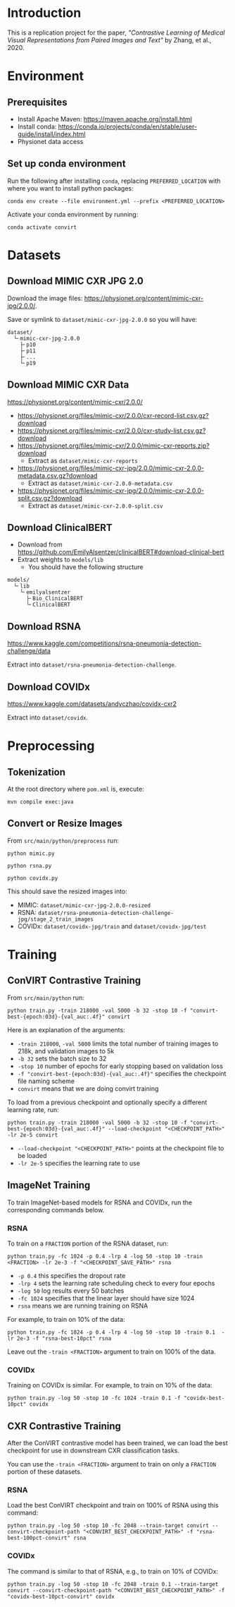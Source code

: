 # Introduction

This is a replication project for the paper, *"Contrastive Learning of Medical Visual Representations from Paired Images and Text"* by Zhang, et al., 2020.

# Environment

## Prerequisites

- Install Apache Maven: https://maven.apache.org/install.html
- Install conda: https://conda.io/projects/conda/en/stable/user-guide/install/index.html
- Physionet data access

## Set up conda environment

Run the following after installing `conda`, replacing `PREFERRED_LOCATION` with where you want to install python packages:

```
conda env create --file environment.yml --prefix <PREFERRED_LOCATION>
```

Activate your conda environment by running:

```
conda activate convirt
```

# Datasets

## Download MIMIC CXR JPG 2.0

Download the image files: https://physionet.org/content/mimic-cxr-jpg/2.0.0/.

Save or symlink to `dataset/mimic-cxr-jpg-2.0.0` so you will have:

```
dataset/
  └╴mimic-cxr-jpg-2.0.0
    ├╴p10
    ├╴p11
    ├╴...
    └╴p19
```

## Download MIMIC CXR Data

https://physionet.org/content/mimic-cxr/2.0.0/

- https://physionet.org/files/mimic-cxr/2.0.0/cxr-record-list.csv.gz?download
- https://physionet.org/files/mimic-cxr/2.0.0/cxr-study-list.csv.gz?download
- https://physionet.org/files/mimic-cxr/2.0.0/mimic-cxr-reports.zip?download
  - Extract as `dataset/mimic-cxr-reports`
- https://physionet.org/files/mimic-cxr-jpg/2.0.0/mimic-cxr-2.0.0-metadata.csv.gz?download
  - Extract as `dataset/mimic-cxr-2.0.0-metadata.csv`
- https://physionet.org/files/mimic-cxr-jpg/2.0.0/mimic-cxr-2.0.0-split.csv.gz?download
  - Extract as `dataset/mimic-cxr-2.0.0-split.csv`

## Download ClinicalBERT

- Download from https://github.com/EmilyAlsentzer/clinicalBERT#download-clinical-bert
- Extract weights to `models/lib`
  - You should have the following structure
```
models/
  └╴lib
    └╴emilyalsentzer
      ├╴Bio_ClinicalBERT
      └╴ClinicalBERT
```

## Download RSNA

https://www.kaggle.com/competitions/rsna-pneumonia-detection-challenge/data

Extract into `dataset/rsna-pneumonia-detection-challenge`.

## Download COVIDx

https://www.kaggle.com/datasets/andyczhao/covidx-cxr2

Extract into `dataset/covidx`.

# Preprocessing

## Tokenization

At the root directory where `pom.xml` is, execute:

```
mvn compile exec:java
```

## Convert or Resize Images

From `src/main/python/preprocess` run:

```
python mimic.py

python rsna.py

python covidx.py
```

This should save the resized images into:

- MIMIC: `dataset/mimic-cxr-jpg-2.0.0-resized`
- RSNA: `dataset/rsna-pneumonia-detection-challenge-jpg/stage_2_train_images`
- COVIDx: `dataset/covidx-jpg/train` and `dataset/covidx-jpg/test`

# Training

## ConVIRT Contrastive Training

From `src/main/python` run:

```
python train.py -train 218000 -val 5000 -b 32 -stop 10 -f "convirt-best-{epoch:03d}-{val_auc:.4f}" convirt
```

Here is an explanation of the arguments:
- `-train 218000`, `-val 5000` limits the total number of training images to 218k, and validation images to 5k
- `-b 32` sets the batch size to 32
- `-stop 10` number of epochs for early stopping based on validation loss
- `-f "convirt-best-{epoch:03d}-{val_auc:.4f}"` specifies the checkpoint file naming scheme
- `convirt` means that we are doing convirt training

To load from a previous checkpoint and optionally specify a different learning rate, run:

```
python train.py -train 218000 -val 5000 -b 32 -stop 10 -f "convirt-best-{epoch:03d}-{val_auc:.4f}" --load-checkpoint "<CHECKPOINT_PATH>" -lr 2e-5 convirt
```
- `--load-checkpoint "<CHECKPOINT_PATH>"` points at the checkpoint file to be loaded
- `-lr 2e-5` specifies the learning rate to use

## ImageNet Training

To train ImageNet-based models for RSNA and COVIDx, run the corresponding commands below.

### RSNA

To train on a `FRACTION` portion of the RSNA dataset, run:
```
python train.py -fc 1024 -p 0.4 -lrp 4 -log 50 -stop 10 -train <FRACTION> -lr 2e-3 -f "<CHECKPOINT_SAVE_PATH>" rsna
```
- `-p 0.4` this specifies the dropout rate
- `-lrp 4` sets the learning rate scheduling check to every four epochs
- `-log 50` log results every 50 batches
- `-fc 1024` specifies that the linear layer should have size 1024
- `rsna` means we are running training on RSNA

For example, to train on 10% of the data:
```
python train.py -fc 1024 -p 0.4 -lrp 4 -log 50 -stop 10 -train 0.1  -lr 2e-3 -f "rsna-best-10pct" rsna
```

Leave out the `-train <FRACTION>` argument to train on 100% of the data.

### COVIDx

Training on COVIDx is similar. For example, to train on 10% of the data:
```
python train.py -log 50 -stop 10 -fc 1024 -train 0.1 -f "covidx-best-10pct" covidx
```

## CXR Contrastive Training

After the ConVIRT contrastive model has been trained, we can load the best checkpoint for use in downstream CXR classification tasks.

You can use the `-train <FRACTION>` argument to train on only a `FRACTION` portion of these datasets.

### RSNA

Load the best ConVIRT checkpoint and train on 100% of RSNA using this command:
```
python train.py -log 50 -stop 10 -fc 2048 --train-target convirt --convirt-checkpoint-path "<CONVIRT_BEST_CHECKPOINT_PATH>" -f "rsna-best-100pct-convirt" rsna
```

### COVIDx

The command is similar to that of RSNA, e.g., to train on 10% of COVIDx:
```
python train.py -log 50 -stop 10 -fc 2048 -train 0.1 --train-target convirt --convirt-checkpoint-path "<CONVIRT_BEST_CHECKPOINT_PATH>" -f "covidx-best-10pct-convirt" covidx
```